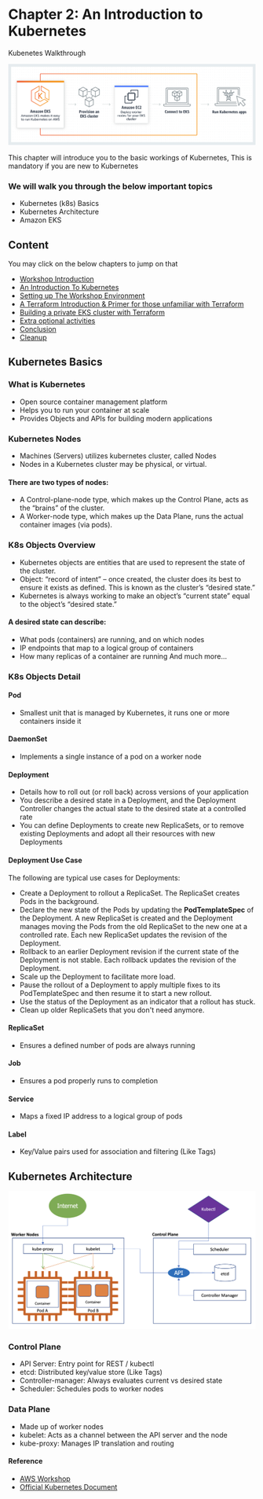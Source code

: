 # Chapter 2: An Introduction to Kubernetes

Kubenetes Walkthrough

![Logo](./pics/eks_product_page.png)

This chapter will introduce you to the basic workings of Kubernetes, This is mandatory if you are new to Kubernetes

### We will walk you through the below important topics

- Kubernetes (k8s) Basics
- Kubernetes Architecture
- Amazon EKS

## Content

You may click on the below chapters to jump on that

- [Workshop Introduction](https://github.com/CloudStrategyOfficial/workshop-aws-eks-terraform/blob/main/workshop_introduction.md)
- [An Introduction To Kubernetes](https://github.com/CloudStrategyOfficial/workshop-aws-eks-terraform/blob/main/An_introduction_to_Kubernetes.md)
- [Setting up The Workshop Environment](https://github.com/CloudStrategyOfficial/workshop-aws-eks-terraform/blob/main/Setting_up_the_Workshop_environment.md)
- [A Terraform Introduction & Primer for those unfamiliar with Terraform](https://github.com/CloudStrategyOfficial/workshop-aws-eks-terraform/blob/main/_primer_for_those_unfamiliar_with_Terraform.md)
- [Building a private EKS cluster with Terraform](https://github.com/CloudStrategyOfficial/workshop-aws-eks-terraform/blob/main/Building_a_private_EKS_cluster_with_Terraform.md)
- [Extra optional activities](https://github.com/CloudStrategyOfficial/workshop-aws-eks-terraform/blob/main/Extra_optional_activities/md)
- [Conclusion](https://github.com/CloudStrategyOfficial/workshop-aws-eks-terraform/blob/main/Conclusion.md)
- [Cleanup](https://github.com/CloudStrategyOfficial/workshop-aws-eks-terraform/blob/main/Cleanup.md)


## Kubernetes Basics

### What is Kubernetes

- Open source container management platform
- Helps you to run your container at scale
- Provides Objects and APIs for building modern applications

### Kubernetes Nodes

- Machines (Servers) utilizes kubernetes cluster, called Nodes
- Nodes in a Kubernetes cluster may be physical, or virtual.

#### There are two types of nodes:

- A Control-plane-node type, which makes up the Control Plane, acts as the “brains” of the cluster.
- A Worker-node type, which makes up the Data Plane, runs the actual container images (via pods).


### K8s Objects Overview

- Kubernetes objects are entities that are used to represent the state of the cluster.
- Object: “record of intent” – once created, the cluster does its best to ensure it exists as defined. This is known as the cluster’s “desired state.”
- Kubernetes is always working to make an object’s “current state” equal to the object’s “desired state.” 

#### A desired state can describe:

- What pods (containers) are running, and on which nodes
- IP endpoints that map to a logical group of containers
- How many replicas of a container are running
And much more…


### K8s Objects Detail

#### Pod
- Smallest unit that is managed by Kubernetes, it runs one or more containers inside it

#### DaemonSet
- Implements a single instance of a pod on a worker node

#### Deployment
- Details how to roll out (or roll back) across versions of your application
- You describe a desired state in a Deployment, and the Deployment Controller changes the actual state to the desired state at a controlled rate
- You can define Deployments to create new ReplicaSets, or to remove existing Deployments and adopt all their resources with new Deployments

#### Deployment Use Case

The following are typical use cases for Deployments:

- Create a Deployment to rollout a ReplicaSet. The ReplicaSet creates Pods in the background.
- Declare the new state of the Pods by updating the **PodTemplateSpec** of the Deployment. A new ReplicaSet is created and the Deployment manages moving the Pods from the old ReplicaSet to the new one at a controlled rate. Each new ReplicaSet updates the revision of the Deployment.
- Rollback to an earlier Deployment revision if the current state of the Deployment is not stable. Each rollback updates the revision of the Deployment.
- Scale up the Deployment to facilitate more load.
- Pause the rollout of a Deployment to apply multiple fixes to its PodTemplateSpec and then resume it to start a new rollout.
- Use the status of the Deployment as an indicator that a rollout has stuck.
- Clean up older ReplicaSets that you don't need anymore.

#### ReplicaSet
- Ensures a defined number of pods are always running

#### Job
- Ensures a pod properly runs to completion

#### Service
- Maps a fixed IP address to a logical group of pods

#### Label
- Key/Value pairs used for association and filtering (Like Tags)


## Kubernetes Architecture

![Logo](./pics/kubernetes_architecture.png)

### Control Plane

- API Server: Entry point for REST / kubectl
- etcd: Distributed key/value store (Like Tags)
- Controller-manager: Always evaluates current vs desired state
- Scheduler: Schedules pods to worker nodes

### Data Plane

- Made up of worker nodes
- kubelet: Acts as a channel between the API server and the node
- kube-proxy: Manages IP translation and routing


#### Reference

- [AWS Workshop](https://tf-eks-workshop.workshop.aws/000_workshop_introduction.html)
- [Official Kubernetes Document](https://kubernetes.io/docs/concepts/overview/what-is-kubernetes/)